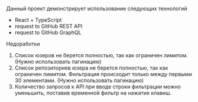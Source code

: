 Данный проект демонстрирует использование следующих технологий
- React + TypeScript
- request to GitHub REST API
- request to GitHub GraphQL

 Недоработки 
 1. Список юзеров не берется полностью, так как ограничен лимитом. (Нужно использовать пагинацию)
 2. Список репозиториев юзера не берется полностью, так как ограничен лимитом.
    Фильтрация происходит только между первыми 30 элементами. (Нужно использовать пагинацию)
 3. Количество запросов к API при вводе строки фильтрации можно уменьшить, поставив временной фильтр на нажатие клавиш.